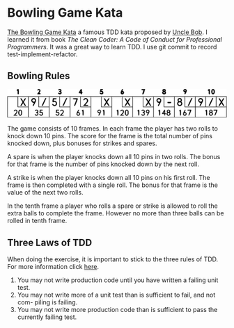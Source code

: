 # Bowling Game Kata
[The Bowling Game Kata](http://butunclebob.com/ArticleS.UncleBob.TheBowlingGameKata) a famous TDD kata proposed by [Uncle Bob](https://twitter.com/unclebobmartin). I learned it from book _The Clean Coder: A Code of Conduct for Professional Programmers_. It was a great way to learn TDD. I use git commit to record test-implement-refactor.

## Bowling Rules
![](./bowling_scoresheet_example.png)

The game consists of 10 frames. In each frame the player has two rolls to knock down 10 pins. The score for the frame is the total number of pins knocked down, plus bonuses for strikes and spares.

A spare is when the player knocks down all 10 pins in two rolls. The bonus for that frame is the number of pins knocked down by the next roll.

A strike is when the player knocks down all 10 pins on his first roll. The frame is then completed with a single roll. The bonus for that frame is the value of the next two rolls.

In the tenth frame a player who rolls a spare or strike is allowed to roll the extra balls to complete the frame. However no more than three balls can be rolled in tenth frame.

## Three Laws of TDD
When doing the exercise, it is important to stick to the three rules of TDD. For more information click [here](http://butunclebob.com/ArticleS.UncleBob.TheThreeRulesOfTdd).

1. You may not write production code until you have written a failing unit test. 
2. You may not write more of a unit test than is sufficient to fail, and not com- piling is failing. 
3. You may not write more production code than is sufficient to pass the currently failing test.

